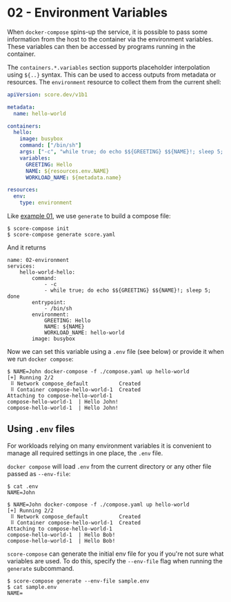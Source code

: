 # 02 - Environment Variables

When `docker-compose` spins-up the service, it is possible to pass some information from the host to the container via the environment variables. These variables can then be accessed by programs running in the container.

The `containers.*.variables` section supports placeholder interpolation using `${..}` syntax. This can be used to access outputs from metadata or resources. The `environment` resource to collect them from the current shell:

```yaml
apiVersion: score.dev/v1b1

metadata:
  name: hello-world

containers:
  hello:
    image: busybox
    command: ["/bin/sh"]
    args: ["-c", "while true; do echo $${GREETING} $${NAME}!; sleep 5; done"]
    variables:
      GREETING: Hello
      NAME: ${resources.env.NAME}
      WORKLOAD_NAME: ${metadata.name}

resources:
  env:
    type: environment
```

Like [example 01](../01-hello), we use `generate` to build a compose file:

```console
$ score-compose init
$ score-compose generate score.yaml
```

And it returns

```console
name: 02-environment
services:
    hello-world-hello:
        command:
            - -c
            - while true; do echo $${GREETING} $${NAME}!; sleep 5; done
        entrypoint:
            - /bin/sh
        environment:
            GREETING: Hello
            NAME: ${NAME}
            WORKLOAD_NAME: hello-world
        image: busybox
```

Now we can set this variable using a `.env` file (see below) or provide it when we run `docker compose`:

```console
$ NAME=John docker-compose -f ./compose.yaml up hello-world
[+] Running 2/2
 ⠿ Network compose_default          Created
 ⠿ Container compose-hello-world-1  Created
Attaching to compose-hello-world-1
compose-hello-world-1  | Hello John!
compose-hello-world-1  | Hello John!
```

## Using `.env` files

For workloads relying on many environment variables it is convenient to manage all required settings in one place, the `.env` file.

`docker compose` will load `.env` from the current directory or any other file passed as `--env-file`:

```console
$ cat .env
NAME=John
```

```console
$ NAME=John docker-compose -f ./compose.yaml up hello-world
[+] Running 2/2
 ⠿ Network compose_default          Created
 ⠿ Container compose-hello-world-1  Created
Attaching to compose-hello-world-1
compose-hello-world-1  | Hello Bob!
compose-hello-world-1  | Hello Bob!
```

`score-compose` can generate the initial env file for you if you're not sure what variables are used. To do this, specify the `--env-file` flag when running the `generate` subcommand.

```
$ score-compose generate --env-file sample.env
$ cat sample.env
NAME=
```
